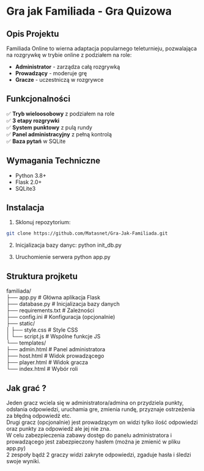 # Gra jak Familiada  - Gra Quizowa

## Opis Projektu

Familiada Online to wierna adaptacja popularnego teleturnieju, pozwalająca na rozgrywkę w trybie online z podziałem na role:
- **Administrator** - zarządza całą rozgrywką
- **Prowadzący** - moderuje grę
- **Gracze** - uczestniczą w rozgrywce

## Funkcjonalności

✅ **Tryb wieloosobowy** z podziałem na role  
✅ **3 etapy rozgrywki**  
✅ **System punktowy** z pulą rundy  
✅ **Panel administracyjny** z pełną kontrolą  
✅ **Baza pytań** w SQLite  

## Wymagania Techniczne

- Python 3.8+
- Flask 2.0+
- SQLite3

## Instalacja

1. Sklonuj repozytorium:
```bash
git clone https://github.com/Matasnet/Gra-Jak-Familiada.git  
```

2. Inicjalizacja bazy danyc:
python init_db.py

3. Uruchomienie serwera
python app.py

## Struktura projketu  
familiada/  
├── app.py            # Główna aplikacja Flask  
├── database.py       # Inicjalizacja bazy danych  
├── requirements.txt  # Zależności  
├── config.ini        # Konfiguracja (opcjonalnie)  
├── static/  
│   ├── style.css     # Style CSS  
│   └── script.js     # Wspólne funkcje JS  
└── templates/  
    ├── admin.html    # Panel administratora  
    ├── host.html     # Widok prowadzącego  
    ├── player.html   # Widok gracza  
    └── index.html    # Wybór roli  

## Jak grać ?  
Jeden gracz wciela się w administratora/admina on przydziela punkty, odsłania odpowiedzi, uruchamia gre, zmienia rundę, przyznaje ostrzeżenia za błędną odpowiedź etc.  
Drugi gracz (opcjonalnie) jest prowadzącym on widzi tylko ilość odpowiedzi oraz punkty za odpowiedź ale jej nie zna.  
W celu zabezpieczenia zabawy dostęp do panelu administratora i prowadzącego jest zabezpieczony hasłem (można je zmienić w pliku app.py)  
2 zespoły bądź 2 graczy widzi zakryte odpowiedzi, zgaduje hasła i śledzi swoje wyniki.
